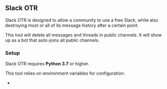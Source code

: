 ## Slack OTR

Slack OTR is designed to allow a community to use a free Slack, while also destroying most or all of its message history after a certain point.

This tool will delete all messages and threads in public channels. It will show up as a bot that auto-joins all public channels.

### Setup

Slack OTR requires **Python 3.7** or higher.

This tool relies on environment variables for configuration:

*

